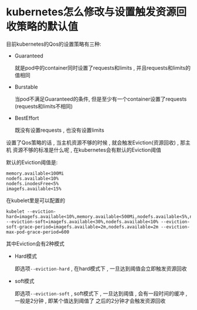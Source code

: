 # kubernetes怎么修改与设置触发资源回收策略的默认值

目前kubernetes的Qos的设置策略有三种:

- Guaranteed

  就是pod中的container同时设置了requests和limits , 并且requests和limits的值相同

- Burstable

  当pod不满足Guaranteed的条件, 但是至少有一个container设置了requests (requests和limits不相同)

- BestEffort

  既没有设置requests , 也没有设置limits 



设置了Qos策略的话 , 当主机资源不够的时候 , 就会触发Eviction(资源回收) ,  那主机 资源不够的标准是什么呢 , 在kubernetes会有默认的Eviction阈值

默认的Eviction阈值是:

```
memory.available<100Mi
nodefs.available<10%
nodefs.inodesFree<5%
imagefs.available<15%
```



在kubelet里是可以配置的

```
kubelet --eviction-hard=imagefs.available<10%,memory.available<500Mi,nodefs.available<5%,nodefs.inodesFree<5% --eviction-soft=imagefs.available<30%,nodefs.available<10% --eviction-soft-grace-period=imagefs.available=2m,nodefs.available=2m --eviction-max-pod-grace-period=600

```

其中Eviction会有2种模式

- Hard模式

  即选项`--eviction-hard`  , 在hard模式下 , 一旦达到阈值会立即触发资源回收

- soft模式

  即选项`--eviction-soft`  , soft模式下 , 一旦达到阈值 , 会有一段时间的缓冲 , 一般是2分钟  , 即某个值达到阈值了 之后的2分钟才会触发资源回收